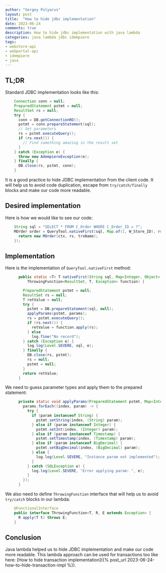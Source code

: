 ```yaml
---
author: "Sergey Polyarus"
layout: post
title:  "How to hide jdbc implementation"
date: 2023-06-24
comments: true
description: How to hide jdbc implementation with java lambda
categories: java lambda jdbc idempiere
tags: 
- webstore-api
- webportal-api
- idempiere
- java
---
```



## TL;DR
Standard JDBC implementation looks like this:
```java
    Connection conn = null;
    PreparedStatement pstmt = null;
    ResultSet rs = null;
    try {
      conn = DB.getConnectionRO();
      pstmt = conn.prepareStatement(sql);
      // Set parameters
      rs = pstmt.executeQuery();
      if (rs.next()) {
        // Find something amazing in the result set
      }
    } catch (Exception e) {
      throw new AdempiereException(e);
    } finally {
      DB.close(rs, pstmt, conn);
    }
```
 
It is a good practice to hide JDBC implementation from the client code. It will help us to avoid code duplication, escape from `try/catch/finally` blocks and make our code more readable.


## Desired implementation
Here is how we would like to see our code:
```java
    String sql = "SELECT * FROM C_Order WHERE C_Order_ID = ?";
    MOrder order = QueryTool.nativeFirst(sql, Map.of(1, W_Store_ID), rs -> {
      return new MOrder(ctx, rs, trxName);
    });
```

## Implementation
Here is the implementation of `QueryTool.nativeFirst` method:
```java
	  public static <T> T nativeFirst(String sql, Map<Integer, Object> params,
	      ThrowingFunction<ResultSet, T, Exception> function) {

	    PreparedStatement pstmt = null;
	    ResultSet rs = null;
	    T retValue = null;
	    try {
	      pstmt = DB.prepareStatement(sql, null);
	      applyParams(pstmt, params);
	      rs = pstmt.executeQuery();
	      if (rs.next()) {
	        retValue = function.apply(rs);
	      } else
	        log.fine("No record");
	    } catch (Exception e) {
	      log.log(Level.SEVERE, sql, e);
	    } finally {
	      DB.close(rs, pstmt);
	      rs = null;
	      pstmt = null;
	    }
	    return retValue;
	  }
```
We need to guess parameter types and apply them to the prepared statement:
```java
	  private static void applyParams(PreparedStatement pstmt, Map<Integer, Object> params) {
	    params.forEach((index, param) -> {
	      try {
	        if (param instanceof String) {
	          pstmt.setString(index, (String) param);
	        } else if (param instanceof Integer) {
	          pstmt.setInt(index, (Integer) param);
	        } else if (param instanceof Timestamp) {
	          pstmt.setTimestamp(index, (Timestamp) param);
	        } else if (param instanceof BigDecimal) {
	          pstmt.setBigDecimal(index, (BigDecimal) param);
	        } else {
	          log.log(Level.SEVERE, "Instance param not implemented");
	        }
	      } catch (SQLException e) {
	        log.log(Level.SEVERE, "Error applying param: ", e);
	      }
	    });
	  }
```
We also need to define `ThrowingFunction` interface that will help us to avoid `try/catch` blocks in our lambda:
```java
    @FunctionalInterface
    public interface ThrowingFunction<T, R, E extends Exception> {
      R apply(T t) throws E;
    }
```

## Conclusion
Java lambda helped us to hide JDBC implementation and make our code more readable. This lambda approach can be used for transactions too like here: [How to hide transaction implementation]({% post_url 2023-06-24-how-to-hide-transaction-impl %}).